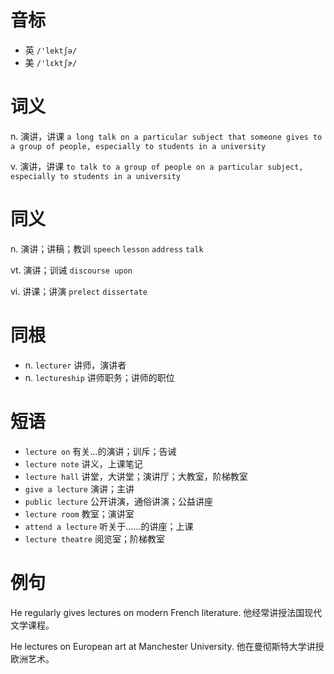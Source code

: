 # 音标

- 英 `/'lektʃə/`
- 美 `/'lɛktʃɚ/`

# 词义

n. 演讲，讲课
`a long talk on a particular subject that someone gives to a group of people, especially to students in a university`

v. 演讲，讲课
`to talk to a group of people on a particular subject, especially to students in a university`

# 同义

n. 演讲；讲稿；教训
`speech` `lesson` `address` `talk`

vt. 演讲；训诫
`discourse upon`

vi. 讲课；讲演
`prelect` `dissertate`

# 同根

- n. `lecturer` 讲师，演讲者
- n. `lectureship` 讲师职务；讲师的职位

# 短语

- `lecture on` 有关…的演讲；训斥；告诫
- `lecture note` 讲义，上课笔记
- `lecture hall` 讲堂，大讲堂；演讲厅；大教室，阶梯教室
- `give a lecture` 演讲；主讲
- `public lecture` 公开讲演，通俗讲演；公益讲座
- `lecture room` 教室；演讲室
- `attend a lecture` 听关于……的讲座；上课
- `lecture theatre` 阅览室；阶梯教室

# 例句

He regularly gives lectures on modern French literature.
他经常讲授法国现代文学课程。

He lectures on European art at Manchester University.
他在曼彻斯特大学讲授欧洲艺术。


